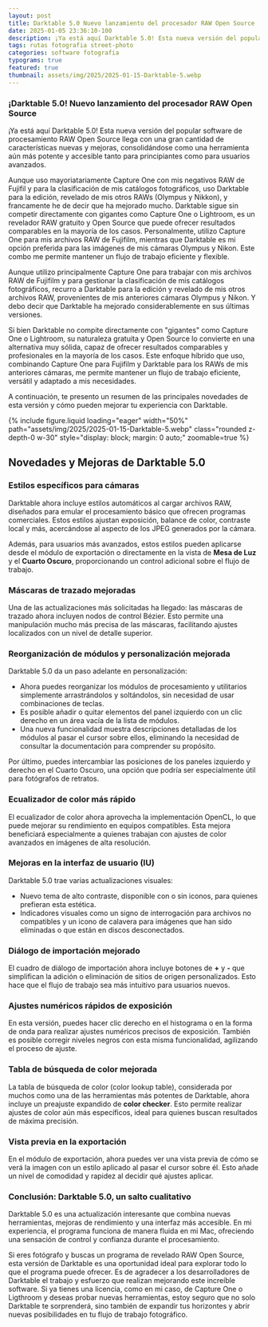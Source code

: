 ```yaml
---
layout: post
title: Darktable 5.0 Nuevo lanzamiento del procesador RAW Open Source
date: 2025-01-05 23:36:10-100
description: ¡Ya está aquí Darktable 5.0! Esta nueva versión del popular software de procesamiento RAW Open Source llega con una gran cantidad de características nuevas y mejoras.
tags: rutas fotografia street-photo
categories: software fotografia
typograms: true
featured: true
thumbnail: assets/img/2025/2025-01-15-Darktable-5.webp
---
```


### ¡Darktable 5.0! Nuevo lanzamiento del procesador RAW Open Source

¡Ya está aquí Darktable 5.0! Esta nueva versión del popular software de procesamiento RAW Open Source llega con una gran cantidad de características nuevas y mejoras, consolidándose como una herramienta aún más potente y accesible tanto para principiantes como para usuarios avanzados.  

Aunque uso mayoriatariamente Capture One con mis negativos RAW de Fujifil y para la clasificación de mis catálogos fotográficos, uso Darktable para la edición, revelado de mis otros RAWs (Olympus y Nikkon), y francamente he de decir que ha mejorado mucho.
Darktable sigue sin competir directamente con gigantes como Capture One o Lightroom, es un revelador RAW gratuito y Open Source que puede ofrecer resultados comparables en la mayoría de los casos. Personalmente, utilizo Capture One para mis archivos RAW de Fujifilm, mientras que Darktable es mi opción preferida para las imágenes de mis cámaras Olympus y Nikon. Este combo me permite mantener un flujo de trabajo eficiente y flexible.  

Aunque utilizo principalmente Capture One para trabajar con mis archivos RAW de Fujifilm y para gestionar la clasificación de mis catálogos fotográficos, recurro a Darktable para la edición y revelado de mis otros archivos RAW, provenientes de mis anteriores cámaras Olympus y Nikon. Y debo decir que Darktable ha mejorado considerablemente en sus últimas versiones.

Si bien Darktable no compite directamente con "gigantes" como Capture One o Lightroom, su naturaleza gratuita y Open Source lo convierte en una alternativa muy sólida, capaz de ofrecer resultados comparables y profesionales en la mayoría de los casos. Este enfoque híbrido que uso, combinando Capture One para Fujifilm y Darktable para los RAWs de mis anteriores cámaras, me permite mantener un flujo de trabajo eficiente, versátil y adaptado a mis necesidades.

A continuación, te presento un resumen de las principales novedades de esta versión y cómo pueden mejorar tu experiencia con Darktable.  

<div class="text-center">
{% include figure.liquid loading="eager" width="50%" path="assets/img/2025/2025-01-15-Darktable-5.webp" class="rounded z-depth-0 w-30" style="display: block; margin: 0 auto;" zoomable=true %}   
</div>

## Novedades y Mejoras de Darktable 5.0

### Estilos específicos para cámaras
Darktable ahora incluye estilos automáticos al cargar archivos RAW, diseñados para emular el procesamiento básico que ofrecen programas comerciales. Estos estilos ajustan exposición, balance de color, contraste local y más, acercándose al aspecto de los JPEG generados por la cámara.  

Además, para usuarios más avanzados, estos estilos pueden aplicarse desde el módulo de exportación o directamente en la vista de **Mesa de Luz** y el **Cuarto Oscuro**, proporcionando un control adicional sobre el flujo de trabajo.  

### Máscaras de trazado mejoradas  
Una de las actualizaciones más solicitadas ha llegado: las máscaras de trazado ahora incluyen nodos de control Bézier. Esto permite una manipulación mucho más precisa de las máscaras, facilitando ajustes localizados con un nivel de detalle superior.  

### Reorganización de módulos y personalización mejorada
Darktable 5.0 da un paso adelante en personalización:  

- Ahora puedes reorganizar los módulos de procesamiento y utilitarios simplemente arrastrándolos y soltándolos, sin necesidad de usar combinaciones de teclas.  
- Es posible añadir o quitar elementos del panel izquierdo con un clic derecho en un área vacía de la lista de módulos.  
- Una nueva funcionalidad muestra descripciones detalladas de los módulos al pasar el cursor sobre ellos, eliminando la necesidad de consultar la documentación para comprender su propósito.  

Por último, puedes intercambiar las posiciones de los paneles izquierdo y derecho en el Cuarto Oscuro, una opción que podría ser especialmente útil para fotógrafos de retratos.  

### Ecualizador de color más rápido
El ecualizador de color ahora aprovecha la implementación OpenCL, lo que puede mejorar su rendimiento en equipos compatibles. Esta mejora beneficiará especialmente a quienes trabajan con ajustes de color avanzados en imágenes de alta resolución.  

### Mejoras en la interfaz de usuario (IU)
Darktable 5.0 trae varias actualizaciones visuales:  

- Nuevo tema de alto contraste, disponible con o sin iconos, para quienes prefieran esta estética.  
- Indicadores visuales como un signo de interrogación para archivos no compatibles y un icono de calavera para imágenes que han sido eliminadas o que están en discos desconectados.  

### Diálogo de importación mejorado
El cuadro de diálogo de importación ahora incluye botones de **+** y **-** que simplifican la adición o eliminación de sitios de origen personalizados. Esto hace que el flujo de trabajo sea más intuitivo para usuarios nuevos.  

### Ajustes numéricos rápidos de exposición
En esta versión, puedes hacer clic derecho en el histograma o en la forma de onda para realizar ajustes numéricos precisos de exposición. También es posible corregir niveles negros con esta misma funcionalidad, agilizando el proceso de ajuste.  

### Tabla de búsqueda de color mejorada 
La tabla de búsqueda de color (color lookup table), considerada por muchos como una de las herramientas más potentes de Darktable, ahora incluye un preajuste expandido de **color checker**. Esto permite realizar ajustes de color aún más específicos, ideal para quienes buscan resultados de máxima precisión.  

### Vista previa en la exportación 
En el módulo de exportación, ahora puedes ver una vista previa de cómo se verá la imagen con un estilo aplicado al pasar el cursor sobre él. Esto añade un nivel de comodidad y rapidez al decidir qué ajustes aplicar.  

### Conclusión: Darktable 5.0, un salto cualitativo  
Darktable 5.0 es una actualización interesante que combina nuevas herramientas, mejoras de rendimiento y una interfaz más accesible. En mi experiencia, el programa funciona de manera fluida en mi Mac, ofreciendo una sensación de control y confianza durante el procesamiento.  

Si eres fotógrafo y buscas un programa de revelado RAW Open Source, esta versión de Darktable es una oportunidad ideal para explorar todo lo que el programa puede ofrecer. Es de agradecer a los desarrolladores de Darktable el trabajo y esfuerzo que realizan mejorando este increíble software. Si ya tienes una licencia, como en mi caso, de Capture One o Ligthroom y deseas probar nuevas herramientas, estoy seguro que no solo Darktable te sorprenderá, sino también de expandir tus horizontes y abrir nuevas posibilidades en tu flujo de trabajo fotográfico.
